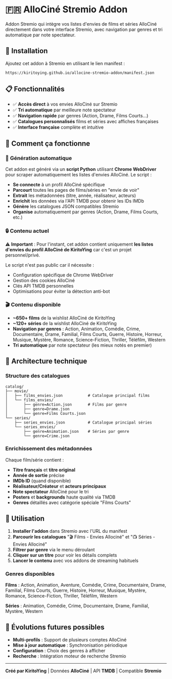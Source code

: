 # 🇫🇷 AlloCiné Stremio Addon

Addon Stremio qui intègre vos listes d'envies de films et séries AlloCiné directement dans votre interface Stremio, avec navigation par genres et tri automatique par note spectateur.

## 🚀 Installation

Ajoutez cet addon à Stremio en utilisant le lien manifest :

```
https://kiritoying.github.io/allocine-stremio-addon/manifest.json
```

## 📋 Fonctionnalités

- ✅ **Accès direct** à vos envies AlloCiné sur Stremio  
- ✅ **Tri automatique** par meilleure note spectateur
- ✅ **Navigation rapide** par genres (Action, Drame, Films Courts...)
- ✅ **Catalogues personnalisés** films et séries avec affiches françaises
- ✅ **Interface française** complète et intuitive

## 🎯 Comment ça fonctionne

### 🤖 **Génération automatique**

Cet addon est généré via un **script Python** utilisant **Chrome WebDriver** pour scraper automatiquement les listes d'envies AlloCiné. Le script :

- **Se connecte** à un profil AlloCiné spécifique
- **Parcourt** toutes les pages de films/séries en "envie de voir"
- **Extrait** les métadonnées (titre, année, réalisateur, acteurs)
- **Enrichit** les données via l'API TMDB pour obtenir les IDs IMDb
- **Génère** les catalogues JSON compatibles Stremio
- **Organise** automatiquement par genres (Action, Drame, Films Courts, etc.)

### 🔒 **Contenu actuel**

⚠️ **Important** : Pour l'instant, cet addon contient uniquement **les listes d'envies du profil AlloCiné de KiritoYing** car c'est un projet personnel/privé.

Le script n'est pas public car il nécessite :
- Configuration spécifique de Chrome WebDriver
- Gestion des cookies AlloCiné
- Clés API TMDB personnelles
- Optimisations pour éviter la détection anti-bot

### 🎬 **Contenu disponible**

- **~650+ films** de la wishlist AlloCiné de KiritoYing
- **~120+ séries** de la wishlist AlloCiné de KiritoYing
- **Navigation par genres** : Action, Animation, Comédie, Crime, Documentaire, Drame, Familial, Films Courts, Guerre, Histoire, Horreur, Musique, Mystère, Romance, Science-Fiction, Thriller, Téléfilm, Western
- **Tri automatique** par note spectateur (les mieux notés en premier)

## 🔧 Architecture technique

### **Structure des catalogues**

```
catalog/
├── movie/
│   ├── films_envies.json           # Catalogue principal films
│   └── films_envies/
│       ├── genre=Action.json       # Films par genre
│       ├── genre=Drame.json
│       └── genre=Films Courts.json
└── series/
    ├── series_envies.json          # Catalogue principal séries  
    └── series_envies/
        ├── genre=Animation.json    # Séries par genre
        └── genre=Crime.json
```

### **Enrichissement des métadonnées**

Chaque film/série contient :
- **Titre français** et **titre original**
- **Année de sortie** précise
- **IMDb ID** (quand disponible)
- **Réalisateur/Créateur** et **acteurs principaux**
- **Note spectateur** AlloCiné pour le tri
- **Posters** et **backgrounds** haute qualité via TMDB
- **Genres** détaillés avec catégorie spéciale "Films Courts"

## 🎪 Utilisation

1. **Installer l'addon** dans Stremio avec l'URL du manifest
2. **Parcourir les catalogues** "🎬 Films - Envies Allociné" et "📺 Séries - Envies Allociné"
3. **Filtrer par genre** via le menu déroulant
4. **Cliquer sur un titre** pour voir les détails complets
5. **Lancer le contenu** avec vos addons de streaming habituels

### **Genres disponibles**

**Films** : Action, Animation, Aventure, Comédie, Crime, Documentaire, Drame, Familial, Films Courts, Guerre, Histoire, Horreur, Musique, Mystère, Romance, Science-Fiction, Thriller, Téléfilm, Western

**Séries** : Animation, Comédie, Crime, Documentaire, Drame, Familial, Mystère, Western

## 🔮 Évolutions futures possibles

- **Multi-profils** : Support de plusieurs comptes AlloCiné
- **Mise à jour automatique** : Synchronisation périodique
- **Configuration** : Choix des genres à afficher
- **Recherche** : Intégration moteur de recherche Stremio

---

**Créé par KiritoYing** | Données **AlloCiné** | API **TMDB** | Compatible **Stremio**
